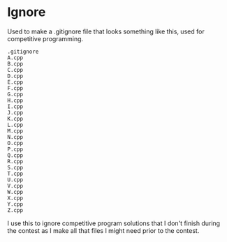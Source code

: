 # Ignore

Used to make a .gitignore file that looks something like this, used for competitive programming.

```Text
.gitignore
A.cpp
B.cpp
C.cpp
D.cpp
E.cpp
F.cpp
G.cpp
H.cpp
I.cpp
J.cpp
K.cpp
L.cpp
M.cpp
N.cpp
O.cpp
P.cpp
Q.cpp
R.cpp
S.cpp
T.cpp
U.cpp
V.cpp
W.cpp
X.cpp
Y.cpp
Z.cpp
```

I use this to ignore competitive program solutions that I don't finish during the contest as I make all that files I might need prior to the contest.
